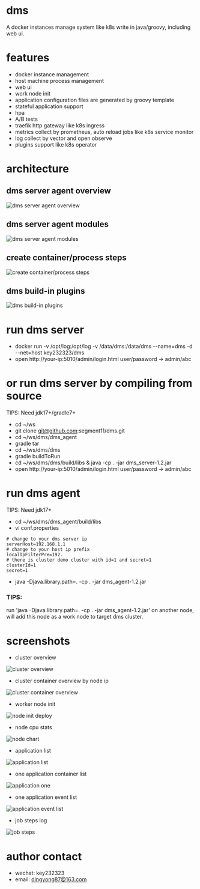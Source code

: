 # dms
A docker instances manage system like k8s write in java/groovy, including web ui.

# features

- docker instance management
- host machine process management
- web ui
- work node init
- application configuration files are generated by groovy template
- stateful application support
- hpa
- A/B tests
- traefik http gateway like k8s ingress
- metrics collect by prometheus, auto reload jobs like k8s service monitor
- log collect by vector and open observe
- plugins support like k8s operator

# architecture

## dms server agent overview
![dms server agent overview](./pic/arch/dms-server-agent.png)

## dms server agent modules
![dms server agent modules](./pic/arch/dms-server-agent-module.png)

## create container/process steps
![create container/process steps](./pic/arch/dms-create-container.png)

## dms build-in plugins
![dms build-in plugins](./pic/arch/dms-plugin-build-in.png)

# run dms server

- docker run -v /opt/log:/opt/log -v /data/dms:/data/dms --name=dms -d --net=host key232323/dms
- open http://your-ip:5010/admin/login.html user/password -> admin/abc

# or run dms server by compiling from source

TIPS: Need jdk17+/gradle7+

- cd ~/ws
- git clone git@github.com:segment11/dms.git
- cd ~/ws/dms/dms_agent
- gradle tar
- cd ~/ws/dms/dms
- gradle buildToRun
- cd ~/ws/dms/dms/build/libs & java -cp . -jar dms_server-1.2.jar
- open http://your-ip:5010/admin/login.html user/password -> admin/abc

# run dms agent

TIPS: Need jdk17+

- cd ~/ws/dms/dms_agent/build/libs
- vi conf.properties

```properties
# change to your dms server ip
serverHost=192.168.1.1
# change to your host ip prefix
localIpFilterPre=192.
# there is cluster demo cluster with id=1 and secret=1
clusterId=1
secret=1
```

- java -Djava.library.path=. -cp . -jar dms_agent-1.2.jar

### TIPS:
run 'java -Djava.library.path=. -cp . -jar dms_agent-1.2.jar' on another node, will add this node as a work node to target dms cluster.


# screenshots

- cluster overview

![cluster overview](./pic/cluster_overview.PNG)

- cluster container overview by node ip

![cluster container overview](./pic/cluster_container_overview.PNG)

- worker node init

![node init deploy](./pic/node_init_deploy.PNG)

- node cpu stats 

![node chart](./pic/node_chart.png)

- application list

![application list](./pic/application_list.PNG)

- one application container list

![application one](./pic/application_one.PNG)

- one application event list

![application event list](./pic/application_event_list.png)

- job steps log

![job steps](./pic/job_steps.png)

# author contact

- wechat: key232323
- email: dingyong87@163.com
